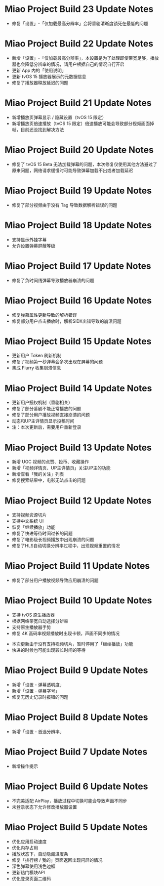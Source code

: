 # Miao Project Build 23 Update Notes
- 修复「设置」-「仅加载最高分辨率」会将番剧清晰度锁死在最低的问题

# Miao Project Build 22 Update Notes
- 新增「设置」-「仅加载最高分辨率」，本设置是为了处理即使带宽足够，播放器也会降低分辨率的情况，请用户根据自己的情况自行开启
- 更新 App 内的「使用说明」
- 更新 tvOS 15 播放器展示的元数据信息
- 修复了播放器释放延迟的问题

# Miao Project Build 21 Update Notes
- 新增播放页弹幕显示 / 隐藏设置（tvOS 15 限定）
- 新增播放页倍速播放（tvOS 15 限定）倍速播放可能会导致部分视频画面掉帧，目前还没找到解决方法

# Miao Project Build 20 Update Notes
- 修复了 tvOS 15 Beta 无法加载弹幕的问题，本次修复仅使用其他方法避过了原来问题，网络请求缓慢时可能导致弹幕加载不出或者加载延迟

# Miao Project Build 19 Update Notes
- 修复了部分视频由于没有 Tag 导致数据解析错误的问题

# Miao Project Build 18 Update Notes
- 支持显示外挂字幕
- 允许设置弹幕屏蔽等级

# Miao Project Build 17 Update Notes
- 修复了负时间线弹幕导致播放器崩溃的问题

# Miao Project Build 16 Update Notes
- 修复弹幕属性更新导致的解析错误
- 修复部分用户点击播放时，解析SIDX出错导致的崩溃问题

# Miao Project Build 15 Update Notes
- 更新用户 Token 刷新机制
- 修复了视频第一秒弹幕会多次出现在屏幕的问题
- 集成 Flurry 收集崩溃信息

# Miao Project Build 14 Update Notes
- 更新用户授权机制（番剧相关）
- 修复了部分番剧不能正常播放的问题
- 修复了部分用户播放视频直接崩溃的问题
- 动态和UP主详情页显示投稿时间
- 注：本次更新后，需要用户重新登录

# Miao Project Build 13 Update Notes
- 新增 UGC 视频的点赞、投币、收藏操作
- 新增「视频详情页、UP主详情页」关注UP主的功能
- 新增查看「我的关注」列表
- 修复搜索结果中，电影无法点击的问题

# Miao Project Build 12 Update Notes
- 支持视频资源切片
- 支持中文系统 UI
- 恢复「继续播放」功能
- 修复了快进等待时间过长的问题
- 修复了电影级长视频播放中出现崩溃的问题
- 修复了HLS自动切换分辨率过程中，出现视频重置的情况

# Miao Project Build 11 Update Notes
- 修复了部分用户播放视频导致应用崩溃的问题

# Miao Project Build 10 Update Notes
- 支持 tvOS 原生播放器
- 根据网络带宽自动选择分辨率
- 支持原生播放器手势
- 修复 4K 高码率视频播放时出现卡顿，声画不同步的情况

* 本次更新由于没有支持视频切片，暂时停用了「继续播放」功能
* 快进的时候也可能出现较长时间的等待

# Miao Project Build 9 Update Notes
- 新增「设置 - 弹幕透明度」
- 新增「设置 - 弹幕字号」
- 修复无历史记录时报错的问题

# Miao Project Build 8 Update Notes
- 新增「设置 - 首选分辨率」

# Miao Project Build 7 Update Notes
- 新增操作提示

# Miao Project Build 6 Update Notes
- 不完美适配 AirPlay，播放过程中切换可能会导致声画不同步
- 未登录状态下允许修改播放器设置

# Miao Project Build 5 Update Notes
- 优化应用启动速度
- 优化内存占用
- 播放状态下，自动隐藏进度条
- 修复「排行榜 / 我的」页面返回出现闪屏的情况
- 深色弹幕使用浅色边框
- 更新热门模块API
- 优化登录页面二维码
